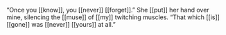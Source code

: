 “Once you [[know]], you [[never]] [[forget]].” She [[put]] her hand over mine, silencing the [[muse]] of [[my]] twitching muscles. “That which [[is]] [[gone]] was [[never]] [[yours]] at all.”